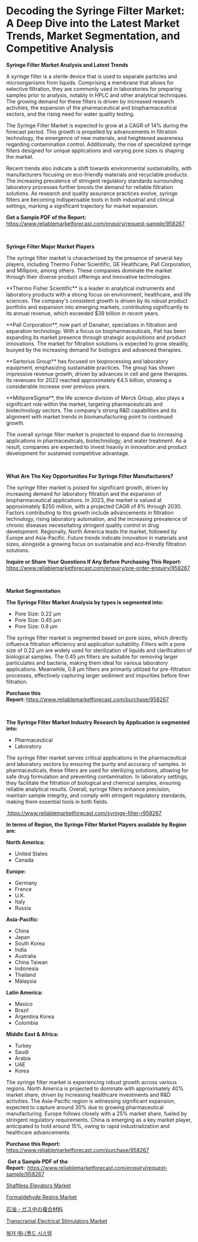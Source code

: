 <p><h1>Decoding the Syringe Filter Market: A Deep Dive into the Latest Market Trends, Market Segmentation, and Competitive Analysis</h1></p><p><strong>Syringe Filter Market Analysis and Latest Trends</strong></p>
<p><p>A syringe filter is a sterile device that is used to separate particles and microorganisms from liquids. Comprising a membrane that allows for selective filtration, they are commonly used in laboratories for preparing samples prior to analysis, notably in HPLC and other analytical techniques. The growing demand for these filters is driven by increased research activities, the expansion of the pharmaceutical and biopharmaceutical sectors, and the rising need for water quality testing.</p><p>The Syringe Filter Market is expected to grow at a CAGR of 14% during the forecast period. This growth is propelled by advancements in filtration technology, the emergence of new materials, and heightened awareness regarding contamination control. Additionally, the rise of specialized syringe filters designed for unique applications and varying pore sizes is shaping the market. </p><p>Recent trends also indicate a shift towards environmental sustainability, with manufacturers focusing on eco-friendly materials and recyclable products. The increasing prevalence of stringent regulatory standards surrounding laboratory processes further boosts the demand for reliable filtration solutions. As research and quality assurance practices evolve, syringe filters are becoming indispensable tools in both industrial and clinical settings, marking a significant trajectory for market expansion.</p></p>
<p><strong>Get a Sample PDF of the Report:&nbsp;</strong> <a href="https://www.reliablemarketforecast.com/enquiry/request-sample/958267">https://www.reliablemarketforecast.com/enquiry/request-sample/958267</a></p>
<p>&nbsp;</p>
<p><strong>Syringe Filter Major Market Players</strong></p>
<p><p>The syringe filter market is characterized by the presence of several key players, including Thermo Fisher Scientific, GE Healthcare, Pall Corporation, and Millipore, among others. These companies dominate the market through their diverse product offerings and innovative technologies.</p><p>**Thermo Fisher Scientific** is a leader in analytical instruments and laboratory products with a strong focus on environment, healthcare, and life sciences. The company's consistent growth is driven by its robust product portfolio and expansion into emerging markets, contributing significantly to its annual revenue, which exceeded $39 billion in recent years.</p><p>**Pall Corporation**, now part of Danaher, specializes in filtration and separation technology. With a focus on biopharmaceuticals, Pall has been expanding its market presence through strategic acquisitions and product innovations. The market for filtration solutions is expected to grow steadily, buoyed by the increasing demand for biologics and advanced therapies.</p><p>**Sartorius Group** has focused on bioprocessing and laboratory equipment, emphasizing sustainable practices. The group has shown impressive revenue growth, driven by advances in cell and gene therapies. Its revenues for 2022 reached approximately €4.5 billion, showing a considerable increase over previous years.</p><p>**MilliporeSigma**, the life science division of Merck Group, also plays a significant role within the market, targeting pharmaceuticals and biotechnology sectors. The company's strong R&D capabilities and its alignment with market trends in biomanufacturing point to continued growth.</p><p>The overall syringe filter market is projected to expand due to increasing applications in pharmaceuticals, biotechnology, and water treatment. As a result, companies are expected to invest heavily in innovation and product development for sustained competitive advantage.</p></p>
<p>&nbsp;</p>
<p><strong>What Are The Key Opportunities For Syringe Filter Manufacturers?</strong></p>
<p><p>The syringe filter market is poised for significant growth, driven by increasing demand for laboratory filtration and the expansion of biopharmaceutical applications. In 2023, the market is valued at approximately $250 million, with a projected CAGR of 8% through 2030. Factors contributing to this growth include advancements in filtration technology, rising laboratory automation, and the increasing prevalence of chronic diseases necessitating stringent quality control in drug development. Regionally, North America leads the market, followed by Europe and Asia-Pacific. Future trends indicate innovation in materials and sizes, alongside a growing focus on sustainable and eco-friendly filtration solutions.</p></p>
<p><strong>Inquire or Share Your Questions If Any Before Purchasing This Report:</strong> <a href="https://www.reliablemarketforecast.com/enquiry/pre-order-enquiry/958267">https://www.reliablemarketforecast.com/enquiry/pre-order-enquiry/958267</a></p>
<p>&nbsp;</p>
<p><strong>Market Segmentation</strong></p>
<p><strong>The Syringe Filter Market Analysis by types is segmented into:</strong></p>
<p><ul><li>Pore Size: 0.22 μm</li><li>Pore Size: 0.45 μm</li><li>Pore Size: 0.8 μm</li></ul></p>
<p><p>The syringe filter market is segmented based on pore sizes, which directly influence filtration efficiency and application suitability. Filters with a pore size of 0.22 μm are widely used for sterilization of liquids and clarification of biological samples. The 0.45 μm filters are suitable for removing larger particulates and bacteria, making them ideal for various laboratory applications. Meanwhile, 0.8 μm filters are primarily utilized for pre-filtration processes, effectively capturing larger sediment and impurities before finer filtration.</p></p>
<p><strong>Purchase this Report:&nbsp;</strong><a href="https://www.reliablemarketforecast.com/purchase/958267">https://www.reliablemarketforecast.com/purchase/958267</a></p>
<p>&nbsp;</p>
<p><strong>The Syringe Filter Market Industry Research by Application is segmented into:</strong></p>
<p><ul><li>Pharmaceutical</li><li>Laboratory</li></ul></p>
<p><p>The syringe filter market serves critical applications in the pharmaceutical and laboratory sectors by ensuring the purity and accuracy of samples. In pharmaceuticals, these filters are used for sterilizing solutions, allowing for safe drug formulation and preventing contamination. In laboratory settings, they facilitate the filtration of biological and chemical samples, ensuring reliable analytical results. Overall, syringe filters enhance precision, maintain sample integrity, and comply with stringent regulatory standards, making them essential tools in both fields.</p></p>
<p><a href="https://www.reliablemarketforecast.com/syringe-filter-r958267">&nbsp;https://www.reliablemarketforecast.com/syringe-filter-r958267</a></p>
<p><strong>In terms of Region, the Syringe Filter Market Players available by Region are:</strong></p>
<p>
    <p> <strong> North America: </strong>
        <ul>
            <li>United States</li>
            <li>Canada</li>
        </ul>
        </p> 
    <p> <strong> Europe: </strong>
        <ul>
            <li>Germany</li>
            <li>France</li>
            <li>U.K.</li>
            <li>Italy</li>
            <li>Russia</li>
        </ul>
        </p> 
    <p> <strong> Asia-Pacific: </strong>
        <ul>
            <li>China</li>
            <li>Japan</li>
            <li>South Korea</li>
            <li>India</li>
            <li>Australia</li>
            <li>China Taiwan</li>
            <li>Indonesia</li>
            <li>Thailand</li>
            <li>Malaysia</li>
        </ul>
        </p> 
    <p> <strong> Latin America: </strong>
        <ul>
            <li>Mexico</li>
            <li>Brazil</li>
            <li>Argentina Korea</li>
            <li>Colombia</li>
        </ul>
        </p> 
    <p> <strong> Middle East & Africa: </strong>
        <ul>
            <li>Turkey</li>
            <li>Saudi</li>
            <li>Arabia</li>
            <li>UAE</li>
            <li>Korea</li>
        </ul>
    </p>
    </p>
<p><p>The syringe filter market is experiencing robust growth across various regions. North America is projected to dominate with approximately 40% market share, driven by increasing healthcare investments and R&D activities. The Asia-Pacific region is witnessing significant expansion, expected to capture around 30% due to growing pharmaceutical manufacturing. Europe follows closely with a 25% market share, fueled by stringent regulatory requirements. China is emerging as a key market player, anticipated to hold around 15%, owing to rapid industrialization and healthcare advancements.</p></p>
<p><strong>Purchase this Report: </strong><a href="https://www.reliablemarketforecast.com/purchase/958267">https://www.reliablemarketforecast.com/purchase/958267</a></p>
<p>&nbsp;<strong>Get a Sample PDF of the Report:&nbsp;&nbsp;</strong><a href="https://www.reliablemarketforecast.com/enquiry/request-sample/958267">https://www.reliablemarketforecast.com/enquiry/request-sample/958267</a></p>
<p><strong></strong></p>
<p><p><a href="https://medium.com/@deborahwillis76/the-role-of-shaftless-elevators-market-applications-double-storey-building-multistorey-building-b4cbe09b1659">Shaftless Elevators Market</a></p><p><a href="https://issuu.com/reportprime-2/docs/formaldehyde-resins-market-size-203_4a1d81cb289964">Formaldehyde Resins Market</a></p><p><a href="https://medium.com/@felicidadbucar3s/composites-in-oil-and-gas-market-%E3%81%AE%E3%82%B0%E3%83%AD%E3%83%BC%E3%83%90%E3%83%AB%E5%B8%82%E5%A0%B4%E6%A6%82%E8%A6%81%E3%81%AF-%E4%B8%96%E7%95%8C%E3%81%8A%E3%82%88%E3%81%B3%E4%B8%BB%E8%A6%81%E5%B8%82%E5%A0%B4%E3%81%AB%E3%81%8A%E3%81%91%E3%82%8B%E6%A5%AD%E7%95%8C%E3%81%AB%E5%BD%B1%E9%9F%BF%E3%82%92%E4%B8%8E%E3%81%88%E3%82%8B%E4%B8%BB%E8%A6%81%E3%81%AA%E3%83%88%E3%83%AC%E3%83%B3%E3%83%89%E3%81%AB%E3%81%A4%E3%81%84%E3%81%A6-%E7%8B%AC%E8%87%AA%E3%81%AE%E8%A6%96%E7%82%B9%E3%82%92%E6%8F%90%E4%BE%9B%E3%81%97%E3%81%BE%E3%81%99-29b0cdba173d">石油・ガス中の複合材料</a></p><p><a href="https://github.com/RoccoManning/Market-Research-Report-List-6/blob/main/transcranial-electrical-stimulators-market.md">Transcranial Electrical Stimulators Market</a></p><p><a href="https://medium.com/@iarhbiqv81/%EC%84%B8%EA%B3%84-subsea-manifolds-systems-market-%EC%9D%80-2024%EC%97%90%EC%84%9C-2031%EB%A1%9C-%EC%97%B0%ED%8F%89%EA%B7%A0-%EC%A6%9D%EA%B0%80%EC%9C%A8%EC%9D%84-%EB%B3%B4%EC%9D%BC-%EA%B2%83%EC%9C%BC%EB%A1%9C-%EC%98%88%EC%83%81%EB%90%A9%EB%8B%88%EB%8B%A4-08980833b5ed?postPublishedType=initial">해저 매니폴드 시스템</a></p></p>